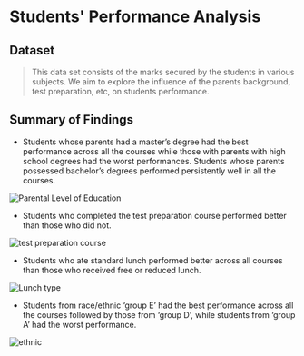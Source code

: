 # Students' Performance Analysis                                                          

## Dataset

> This data set consists of the marks secured by the students in various subjects. We aim to explore the influence of the parents background, test preparation, etc, on students performance.


## Summary of Findings

- Students whose parents had a master’s degree had the best performance across all the courses while those with parents with high school degrees had the worst performances. Students whose parents possessed bachelor’s degrees performed persistently well in all the courses. 

![Parental Level of Education](https://user-images.githubusercontent.com/104560999/183290060-13bc8eea-35ac-4595-84d4-d8e50860331a.png)



-  Students who completed the test preparation course performed better than those who did not.

![test preparation course](https://user-images.githubusercontent.com/104560999/183290075-5bb8fbc7-0569-4048-b76d-98361afe5212.png)


-  Students who ate standard lunch performed better across all courses than those who received free or reduced lunch.

![Lunch type](https://user-images.githubusercontent.com/104560999/183290091-c0c0390e-9031-4dd0-bc05-529113e83f0a.png)

-  Students from race/ethnic ‘group E’ had the best performance across all the courses followed by those from ‘group D’, while students from ‘group A’ had the worst performance.

![ethnic](https://user-images.githubusercontent.com/104560999/183290139-28047662-61a1-43bd-9302-12daeab2f1ad.png)

